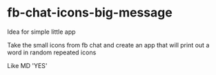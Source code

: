 fb-chat-icons-big-message
=========================

Idea for simple little app

Take the small icons from fb chat and create an app that will print out a word in random repeated icons

Like MD 'YES' 

